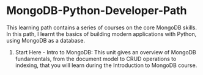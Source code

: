 # MongoDB-Python-Developer-Path

This learning path contains a series of courses on the core MongoDB skills. In this path, I learnt the basics of building modern applications with Python, using MongoDB as a database.

1. Start Here - Intro to MongoDB:
    This unit gives an overview of MongoDB fundamentals, from the document model to CRUD operations to indexing, that you will learn during the Introduction to MongoDB course.
